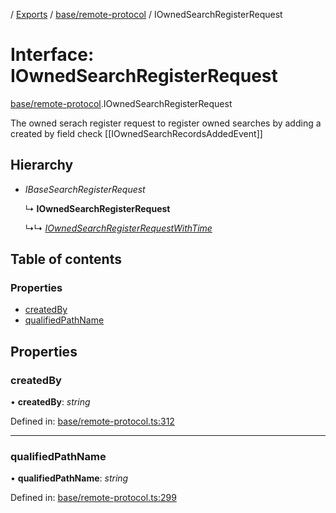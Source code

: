 [](../README.md) / [Exports](../modules.md) / [base/remote-protocol](../modules/base_remote_protocol.md) / IOwnedSearchRegisterRequest

# Interface: IOwnedSearchRegisterRequest

[base/remote-protocol](../modules/base_remote_protocol.md).IOwnedSearchRegisterRequest

The owned serach register request to register owned searches by adding a created by field
check [[IOwnedSearchRecordsAddedEvent]]

## Hierarchy

* *IBaseSearchRegisterRequest*

  ↳ **IOwnedSearchRegisterRequest**

  ↳↳ [*IOwnedSearchRegisterRequestWithTime*](client_internal_testing.iownedsearchregisterrequestwithtime.md)

## Table of contents

### Properties

- [createdBy](base_remote_protocol.iownedsearchregisterrequest.md#createdby)
- [qualifiedPathName](base_remote_protocol.iownedsearchregisterrequest.md#qualifiedpathname)

## Properties

### createdBy

• **createdBy**: *string*

Defined in: [base/remote-protocol.ts:312](https://github.com/onzag/itemize/blob/55e63f2c/base/remote-protocol.ts#L312)

___

### qualifiedPathName

• **qualifiedPathName**: *string*

Defined in: [base/remote-protocol.ts:299](https://github.com/onzag/itemize/blob/55e63f2c/base/remote-protocol.ts#L299)

